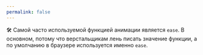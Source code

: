 ```yaml
---
permalink: false
---
```


🛠 Самой часто используемой функцией анимации является `ease`. В основном, потому что верстальщикам лень писать значение функции, а по умолчанию в браузере используется именно `ease`.
